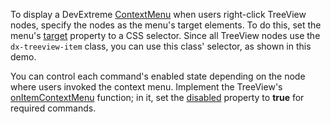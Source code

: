 To display a DevExtreme [ContextMenu](/Demos/WidgetsGallery/Demo/ContextMenu/Basics/) when users right-click TreeView nodes, specify the nodes as the menu's target elements. To do this, set the menu's [target](/Documentation/ApiReference/UI_Components/dxContextMenu/Configuration/#target) property to a CSS selector. Since all TreeView nodes use the `dx-treeview-item` class, you can use this class' selector, as shown in this demo.

You can control each command's enabled state depending on the node where users invoked the context menu. Implement the TreeView's [onItemContextMenu](/Documentation/ApiReference/UI_Components/dxTreeView/Configuration/#onItemContextMenu) function; in it, set the [disabled](/Documentation/ApiReference/UI_Components/dxContextMenu/Configuration/items/#disabled) property to **true** for required commands.